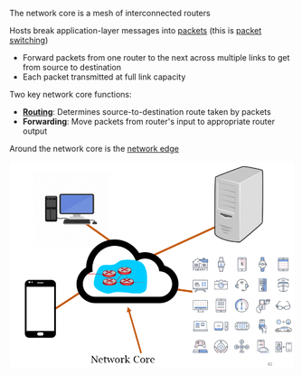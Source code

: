 The network core is a mesh of interconnected routers

Hosts break application-layer messages into [packets](Packet.md) (this is [packet switching](OSI%20layers/Link%20layer/Packet%20switching.md))
- Forward packets from one router to the next across multiple links to get from source to destination
- Each packet transmitted at full link capacity

Two key network core functions:
- [**Routing**](OSI%20layers/Network%20layer/Routing/Routing.md): Determines source-to-destination route taken by packets
- **Forwarding**: Move packets from router's input to appropriate router output

Around the network core is the [network edge](Network%20edge.md)

![Network core and edge](img/network-core-and-edge.png)
